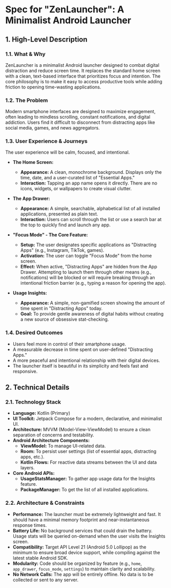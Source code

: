 
# Spec for "ZenLauncher": A Minimalist Android Launcher

## 1. High-Level Description

### 1.1. What & Why

ZenLauncher is a minimalist Android launcher designed to combat digital distraction and reduce screen time. It replaces the standard home screen with a clean, text-based interface that prioritizes focus and intention. The core philosophy is to make it easy to access productive tools while adding friction to opening time-wasting applications.

### 1.2. The Problem

Modern smartphone interfaces are designed to maximize engagement, often leading to mindless scrolling, constant notifications, and digital addiction. Users find it difficult to disconnect from distracting apps like social media, games, and news aggregators.

### 1.3. User Experience & Journeys

The user experience will be calm, focused, and intentional.

*   **The Home Screen:**
    *   **Appearance:** A clean, monochrome background. Displays only the time, date, and a user-curated list of "Essential Apps."
    *   **Interaction:** Tapping an app name opens it directly. There are no icons, widgets, or wallpapers to create visual clutter.

*   **The App Drawer:**
    *   **Appearance:** A simple, searchable, alphabetical list of all installed applications, presented as plain text.
    *   **Interaction:** Users can scroll through the list or use a search bar at the top to quickly find and launch any app.

*   **"Focus Mode" - The Core Feature:**
    *   **Setup:** The user designates specific applications as "Distracting Apps" (e.g., Instagram, TikTok, games).
    *   **Activation:** The user can toggle "Focus Mode" from the home screen.
    *   **Effect:** When active, "Distracting Apps" are hidden from the App Drawer. Attempting to launch them through other means (e.g., notifications) will be blocked or will require breaking through an intentional friction barrier (e.g., typing a reason for opening the app).

*   **Usage Insights:**
    *   **Appearance:** A simple, non-gamified screen showing the amount of time spent in "Distracting Apps" today.
    *   **Goal:** To provide gentle awareness of digital habits without creating a new source of obsessive stat-checking.

### 1.4. Desired Outcomes

*   Users feel more in control of their smartphone usage.
*   A measurable decrease in time spent on user-defined "Distracting Apps."
*   A more peaceful and intentional relationship with their digital devices.
*   The launcher itself is beautiful in its simplicity and feels fast and responsive.

## 2. Technical Details

### 2.1. Technology Stack

*   **Language:** Kotlin (Primary)
*   **UI Toolkit:** Jetpack Compose for a modern, declarative, and minimalist UI.
*   **Architecture:** MVVM (Model-View-ViewModel) to ensure a clean separation of concerns and testability.
*   **Android Architecture Components:**
    *   **ViewModel:** To manage UI-related data.
    *   **Room:** To persist user settings (list of essential apps, distracting apps, etc.).
    *   **Kotlin Flows:** For reactive data streams between the UI and data layers.
*   **Core Android APIs:**
    *   **UsageStatsManager:** To gather app usage data for the Insights feature.
    *   **PackageManager:** To get the list of all installed applications.

### 2.2. Architecture & Constraints

*   **Performance:** The launcher must be extremely lightweight and fast. It should have a minimal memory footprint and near-instantaneous response times.
*   **Battery Life:** No background services that could drain the battery. Usage stats will be queried on-demand when the user visits the Insights screen.
*   **Compatibility:** Target API Level 21 (Android 5.0 Lollipop) as the minimum to ensure broad device support, while compiling against the latest stable Android SDK.
*   **Modularity:** Code should be organized by feature (e.g., `home`, `app_drawer`, `focus_mode`, `settings`) to maintain clarity and scalability.
*   **No Network Calls:** The app will be entirely offline. No data is to be collected or sent to any server.

